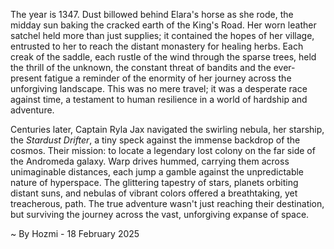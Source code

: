 
The year is 1347.  Dust billowed behind Elara's horse as she rode, the midday sun baking the cracked earth of the King's Road.  Her worn leather satchel held more than just supplies; it contained the hopes of her village, entrusted to her to reach the distant monastery for healing herbs.  Each creak of the saddle, each rustle of the wind through the sparse trees, held the thrill of the unknown, the constant threat of bandits and the ever-present fatigue a reminder of the enormity of her journey across the unforgiving landscape.  This was no mere travel; it was a desperate race against time, a testament to human resilience in a world of hardship and adventure.

Centuries later, Captain Ryla Jax navigated the swirling nebula, her starship, the *Stardust Drifter*, a tiny speck against the immense backdrop of the cosmos.  Their mission: to locate a legendary lost colony on the far side of the Andromeda galaxy.  Warp drives hummed, carrying them across unimaginable distances, each jump a gamble against the unpredictable nature of hyperspace. The glittering tapestry of stars, planets orbiting distant suns, and nebulas of vibrant colors offered a breathtaking, yet treacherous, path.  The true adventure wasn't just reaching their destination, but surviving the journey across the vast, unforgiving expanse of space.

~ By Hozmi - 18 February 2025
